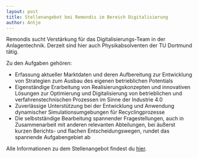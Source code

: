 ```yaml
---
layout: post
title: Stellenangebot bei Remondis im Bereich Digitalisierung
author: Antje
---
```


Remondis sucht Verstärkung für das Digitalisierungs-Team in der Anlagentechnik. 
Derzeit sind hier auch Physikabsolventen der TU Dortmund tätig.

Zu den Aufgaben gehören:

* Erfassung aktueller Marktdaten und deren Aufbereitung zur Entwicklung von Strategien zum Ausbau des eigenen betrieblichen Potentials
* Eigenständige Erarbeitung von Realisierungskonzepten und innovativen Lösungen zur Optimierung und Digitalisierung von betrieblichen und verfahrenstechnischen Prozessen im Sinne der Industrie 4.0
* Zuverlässige Unterstützung bei der Entwicklung und Anwendung dynamischer Simulationsumgebungen für Recyclingprozesse
* Die selbstständige Bearbeitung spannender Fragestellungen, auch in Zusammenarbeit mit anderen relevanten Abteilungen, bei äußerst kurzen Berichts- und flachen Entscheidungswegen, rundet das spannende Aufgabengebiet ab

Alle Informationen zu dem Stellenangebot findest du [hier](dokumente/ausschreibungen_jobboerse/2020-01-07_remondis.pdf).

